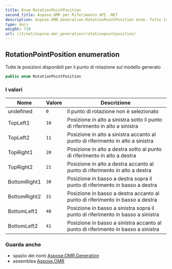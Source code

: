 ```yaml
---
title: Enum RotationPointPosition
second_title: Aspose.OMR per Riferimento API .NET
description: Aspose.OMR.Generation.RotationPointPosition enum. Tutte le posizioni disponibili per il punto di rotazione sul modello generato
type: docs
weight: 710
url: /it/net/aspose.omr.generation/rotationpointposition/
---
```

## RotationPointPosition enumeration

Tutte le posizioni disponibili per il punto di rotazione sul modello generato

```csharp
public enum RotationPointPosition
```

### I valori

| Nome | Valore | Descrizione |
| --- | --- | --- |
| undefined | `0` | Il punto di rotazione non è selezionato |
| TopLeft1 | `10` | Posizione in alto a sinistra sotto il punto di riferimento in alto a sinistra |
| TopLeft2 | `11` | Posizione in alto a sinistra accanto al punto di riferimento in alto a sinistra |
| TopRight1 | `20` | Posizione in alto a destra sotto al punto di riferimento in alto a destra |
| TopRight2 | `21` | Posizione in alto a destra accanto al punto di riferimento in alto a destra |
| BottomRight1 | `30` | Posizione in basso a destra sopra il punto di riferimento in basso a destra |
| BottomRight2 | `31` | Posizione in basso a destra accanto al punto di riferimento in basso a destra |
| BottomLeft1 | `40` | Posizione in basso a sinistra sopra il punto di riferimento in basso a sinistra |
| BottomLeft2 | `41` | Posizione in basso a sinistra accanto al punto di riferimento in basso a sinistra |

### Guarda anche

* spazio dei nomi [Aspose.OMR.Generation](../../aspose.omr.generation/)
* assemblea [Aspose.OMR](../../)


